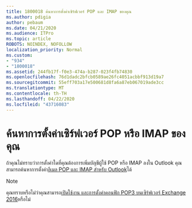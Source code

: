 ```yaml
---
title: 1800018 ค้นหาการตั้งค่าเซิร์ฟเวอร์ POP และ IMAP ของคุณ
ms.author: pdigia
author: pebaum
ms.date: 04/21/2020
ms.audience: ITPro
ms.topic: article
ROBOTS: NOINDEX, NOFOLLOW
localization_priority: Normal
ms.custom:
- "934"
- "1800018"
ms.assetid: 244fb17f-f0e3-474a-b287-023f4fb74830
ms.openlocfilehash: 76d1dadc2bfcb0589ae26fc4051acbbf913d19a7
ms.sourcegitcommit: 55eff703a17e500681d8fa6a87eb067019ade3cc
ms.translationtype: MT
ms.contentlocale: th-TH
ms.lasthandoff: 04/22/2020
ms.locfileid: "43716083"
---
```

# <a name="find-your-pop-or-imap-server-settings"></a>ค้นหาการตั้งค่าเซิร์ฟเวอร์ POP หรือ IMAP ของคุณ

ถ้าคุณไม่ทราบว่าการตั้งค่าใดที่คุณต้องการเพิ่มบัญชีผู้ใช้ POP หรือ IMAP ลงใน Outlook คุณสามารถค้นหาการตั้งค่า[อีเมล POP และ IMAP สําหรับ Outlook](https://support.office.com/article/8361e398-8af4-4e97-b147-6c6c4ac95353.aspx)ได้
  
> [!NOTE]
> คุณทราบหรือไม่ว่าคุณสามารถ[เปิดใช้งาน และการตั้งค่าคอนฟิก POP3 บนเซิร์ฟเวอร์ Exchange 2016](https://technet.microsoft.com/library/bb124934%28v=exchg.160%29.aspx)หรือไม่
  